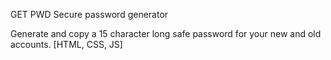 GET PWD
Secure password generator

Generate and copy a 15 character long safe password for your new and old accounts.
[HTML, CSS, JS]